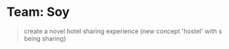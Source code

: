 Team: Soy
=========

> create a novel hotel sharing experience (new concept 'hostel' with s being sharing)
